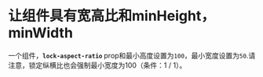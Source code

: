 # 让组件具有宽高比和minHeight，minWidth

一个组件，<b>`lock-aspect-ratio` </b> prop和最小高度设置为`100`，最小宽度设置为`50`.请注意，锁定纵横比也会强制最小宽度为100（条件：1 / 1）。

